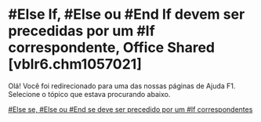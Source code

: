
# #Else If, #Else ou #End If devem ser precedidas por um #If correspondente, Office Shared [vblr6.chm1057021]

Olá! Você foi redirecionado para uma das nossas páginas de Ajuda F1. Selecione o tópico que estava procurando abaixo.

[#Else se, #Else ou #End se deve ser precedido por um #If correspondentes](http://msdn.microsoft.com/library/7ec32fe8-a91f-e411-5c4f-ab1095b48d29%28Office.15%29.aspx)
